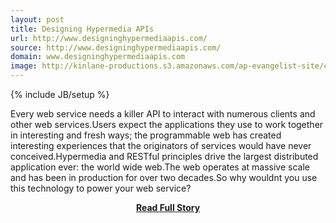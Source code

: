 ```yaml
---
layout: post
title: Designing Hypermedia APIs
url: http://www.designinghypermediaapis.com/
source: http://www.designinghypermediaapis.com/
domain: www.designinghypermediaapis.com
image: http://kinlane-productions.s3.amazonaws.com/ap-evangelist-site/curated/screenshots/9714_www_designinghypermediaapis_com.png
---
```

{% include JB/setup %}<p>Every web service needs a killer API to interact with numerous clients and other web services.Users expect the applications they use to work together in interesting and fresh ways; the programmable web has created interesting experiences that the originators of services would have never conceived.Hypermedia and RESTful principles drive the largest distributed application ever: the world wide web.The web operates at massive scale and has been in production for over two decades.So why wouldnt you use this technology to power your web service?</p>
<center><p><a href="http://www.designinghypermediaapis.com/" style='padding:25px; font-sze:18px; font-weight: bold;'>Read Full Story</a></p></center>
